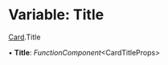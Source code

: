 # Variable: Title

[Card](../modules/card.md).Title

• **Title**: *FunctionComponent*<CardTitleProps\>
